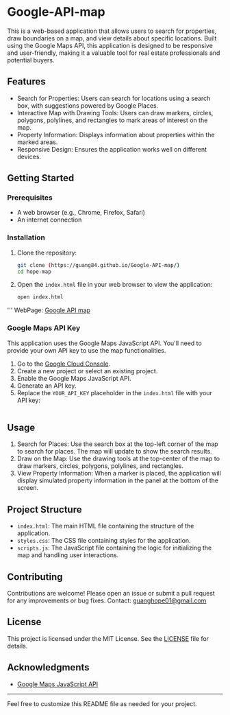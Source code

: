 # Google-API-map

This is a web-based application that allows users to search for properties, draw boundaries on a map, and view details about specific locations. Built using the Google Maps API, this application is designed to be responsive and user-friendly, making it a valuable tool for real estate professionals and potential buyers.

## Features

- Search for Properties: Users can search for locations using a search box, with suggestions powered by Google Places.
- Interactive Map with Drawing Tools: Users can draw markers, circles, polygons, polylines, and rectangles to mark areas of interest on the map.
- Property Information: Displays information about properties within the marked areas.
- Responsive Design: Ensures the application works well on different devices.

## Getting Started

### Prerequisites

- A web browser (e.g., Chrome, Firefox, Safari)
- An internet connection

### Installation

1. Clone the repository:
    ```sh
    git clone (https://guang84.github.io/Google-API-map/)
    cd hope-map
    ```

2. Open the `index.html` file in your web browser to view the application:
    ```sh
    open index.html
'''
WebPage: [Google API map](https://guang84.github.io/Google-API-map/)

### Google Maps API Key

This application uses the Google Maps JavaScript API. You'll need to provide your own API key to use the map functionalities.

1. Go to the [Google Cloud Console](https://console.cloud.google.com/).
2. Create a new project or select an existing project.
3. Enable the Google Maps JavaScript API.
4. Generate an API key.
5. Replace the `YOUR_API_KEY` placeholder in the `index.html` file with your API key:
    ```html
    ```

## Usage

1. Search for Places: Use the search box at the top-left corner of the map to search for places. The map will update to show the search results.
2. Draw on the Map: Use the drawing tools at the top-center of the map to draw markers, circles, polygons, polylines, and rectangles. 
3. View Property Information: When a marker is placed, the application will display simulated property information in the panel at the bottom of the screen.

## Project Structure

- `index.html`: The main HTML file containing the structure of the application.
- `styles.css`: The CSS file containing styles for the application.
- `scripts.js`: The JavaScript file containing the logic for initializing the map and handling user interactions.

## Contributing

Contributions are welcome! Please open an issue or submit a pull request for any improvements or bug fixes.
Contact: guanghope01@gmail.com

## License

This project is licensed under the MIT License. See the [LICENSE](LICENSE) file for details.

## Acknowledgments

- [Google Maps JavaScript API](https://developers.google.com/maps/documentation/javascript/tutorial)

---

Feel free to customize this README file as needed for your project.
